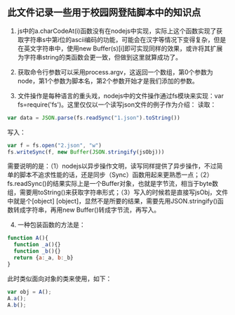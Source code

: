 ## 此文件记录一些用于校园网登陆脚本中的知识点

1. js中的a.charCodeAt(i)函数没有在nodejs中实现，实际上这个函数实现了获取字符串s中第i位的ascii编码的功能，可能会在汉字等情况下变得复杂，但是在英文字符串中，使用new Buffer(s)[i]即可实现同样的效果，或许将其扩展为字符串string的类函数会更一致，但做到这里就算成功了。

2. 获取命令行参数可以采用process.argv，这返回一个数组，第0个参数为node，第1个参数为脚本名，第2个参数开始才是我们添加的参数。

3. 文件操作是每种语言的重头戏，nodejs中的文件操作通过fs模块来实现：var fs=require('fs')。这里仅仅以一个读写json文件的例子作为介绍：
读取：
```js
var data = JSON.parse(fs.readSync("1.json").toString())
```
写入：
```js
var f = fs.open("2.json", "w")
fs.writeSync(f, new Buffer(JSON.stringify(jsObj)))
```
需要说明的是：（1）nodejs以异步操作文明，读写同样提供了异步操作，不过简单的脚本不追求性能的话，还是同步（Sync）函数用起来更熟悉一点；（2）fs.readSync()的结果实际上是一个Buffer对象，也就是字节流，相当于byte数组，需要用toString()来获取字符串形式；（3）写入的时候若是直接写jsObj，文件中就是个[object] [object]，显然不是所要的结果，需要先用JSON.stringify()函数转成字符串，再用new Buffer()转成字节流，再写入。

4. 一种包装函数的方法是：
```js
function A(){
  function _a(){}
  function _b(){}
  return {a:_a, b:_b}
}
```
此时类似面向对象的类来使用，如下：
```js
var obj = A();
A.a();
A.b();
```
